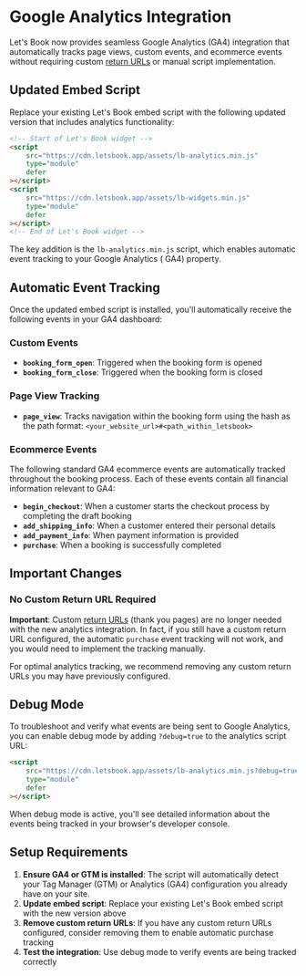 # Google Analytics Integration

Let's Book now provides seamless Google Analytics (GA4) integration that automatically tracks page views, custom events,
and ecommerce events without requiring custom [return URLs](../booking-forms-integration/set-a-custom-return-url.md) or
manual script implementation.

## Updated Embed Script

Replace your existing Let's Book embed script with the following updated version that includes analytics functionality:

```html
<!-- Start of Let's Book widget -->
<script
    src="https://cdn.letsbook.app/assets/lb-analytics.min.js"
    type="module"
    defer
></script>
<script
    src="https://cdn.letsbook.app/assets/lb-widgets.min.js"
    type="module"
    defer
></script>
<!-- End of Let's Book widget -->
```

The key addition is the `lb-analytics.min.js` script, which enables automatic event tracking to your Google Analytics (
GA4) property.

## Automatic Event Tracking

Once the updated embed script is installed, you'll automatically receive the following events in your GA4 dashboard:

### Custom Events

- **`booking_form_open`**: Triggered when the booking form is opened
- **`booking_form_close`**: Triggered when the booking form is closed

### Page View Tracking

- **`page_view`**: Tracks navigation within the booking form using the hash as the path format:
  `<your_website_url>#<path_within_letsbook>`

### Ecommerce Events

The following standard GA4 ecommerce events are automatically tracked throughout the booking process. Each of these
events contain all financial information relevant to GA4:

- **`begin_checkout`**: When a customer starts the checkout process by completing the draft booking
- **`add_shipping_info`**: When a customer entered their personal details
- **`add_payment_info`**: When payment information is provided
- **`purchase`**: When a booking is successfully completed

## Important Changes

### No Custom Return URL Required

**Important**: Custom [return URLs](../booking-forms-integration/set-a-custom-return-url.md) (thank you pages) are no
longer needed with the new analytics integration. In fact, if you still have a custom return URL configured, the
automatic `purchase` event tracking will not work, and you would
need to implement the tracking manually.

For optimal analytics tracking, we recommend removing any custom return URLs you may have previously configured.

## Debug Mode

To troubleshoot and verify what events are being sent to Google Analytics, you can enable debug mode by adding
`?debug=true` to the analytics script URL:

```html
<script
    src="https://cdn.letsbook.app/assets/lb-analytics.min.js?debug=true"
    type="module"
    defer
></script>
```

When debug mode is active, you'll see detailed information about the events being tracked in your browser's developer
console.

## Setup Requirements

1. **Ensure GA4 or GTM is installed**: The script will automatically detect your Tag Manager (GTM) or Analytics (GA4)
   configuration you already have on your site.
2. **Update embed script**: Replace your existing Let's Book embed script with the new version above
3. **Remove custom return URLs**: If you have any custom return URLs configured, consider removing them to enable
   automatic purchase tracking
4. **Test the integration**: Use debug mode to verify events are being tracked correctly
